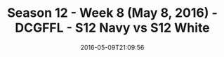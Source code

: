 ---
title: Season 12 - Week 8 (May 8, 2016) - DCGFFL - S12 Navy vs S12 White
teams-score:
- team: _teams/s12-navy.md
  score:
- team: _teams/s12-white.md
  score: 18
mvp: Brad Allen (Navy), Mark Hofberg (White)
game-ball: Marcus Kendrick (Navy), Matt Murtaugh (White)
season: 12
week: 8
date: '2016-05-09T21:09:56'
pageid: season-12-week-8-may-8-2016-4188-vs-4186
---